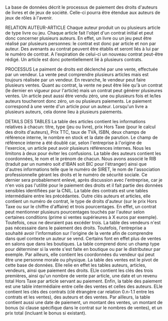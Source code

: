 La base de données décrit le processus de paiement des droits d'auteurs de livres et de jeux de société. Celle-ci pourra être étendue aux auteurs de jeux de rôles à l'avenir.

RELATION AUTEUR-ARTICLE
Chaque auteur produit un ou plusieurs article de type livre ou jeu. Chaque article fait l'objet d'un contrat initial et peut donc concerner plusieurs auteurs. En effet, un livre ou un jeu peut être réalisé par plusieurs personnes: le contrat est donc par article et non par auteur.
Des avenants au contrat peuvent être établis et seront liés à lui par le numéro de contrat. A l'expiration de celui-ci un nouveau contrat peut-être rédigé. Un article est donc potentiellement lié à plusieurs contrats.

PROCESSUS
Le paiment de droits est déclenché par une vente, effectuée par un vendeur. La vente peut comprendre plusieurs articles mais est toujours réalisée par un vendeur. En revanche, le vendeur peut faire plusieurs ventes. Quant au contrat, la vente ne peut être liée qu'à un contrat (le dernier en vigueur pour l'article) mais un contrat peut générer plusieures ventes.
Un article peut aussi être vendu zéro, une ou plusieurs fois et le/les auteurs toucheront donc zéro, un ou plusieurs paiements.
Le paiement correspond à une vente d'un article pour un auteur. Lorsqu'un livre a plusieurs auteurs, cela donne lieu à plusieurs paiements.

DETAILS DES TABLES
La table des articles contient les informations relatives à chacun: titre, type (jeu ou livre), prix Hors Taxe (pour le calcul des droits d'auteurs), Prix TTC, taux de TVA, ISBN, deux champs de référence interne, le nombre en stock et la date de parution. Le champ de référence interne a été doublé car, selon l'entreprise à l'origine de l'exercice, un article peut avoir plusieurs références internes. Nous les limitons à deux pour éviter les confusions. 
La table des auteurs contient les coordonnées, le nom et le prénom de chacun. Nous avons associé le RIB (traduit par un numéro soit d'IBAN soit BIC pour l'étranger) ainsi que d'autres informations telle que le numéro de SIRET, le nom de l'association professionnelle gérant les droits et le numéro de sécurité sociale. Ce dernier sera probablement enlevé, après discussion avec l'entreprise, car je n'en vois pas l'utilité pour le paiement des droits et il fait partie des données sensibles identifiées par la CNIL.
La table des contrats est une tables intermédiaire entre les précédantes. Outre clés auteurs et articles, elle contient un numéro de contrat, le type de droits d'auteur (sur le prix Hors Taxe ou sur le chiffre d'affaire) et trois pourcentages. En effet, un contrat peut mentionner plusieurs pourcentages touchés par l'auteur selon certaines conditions (prime si ventes supérieures à X euros par exemple). Toutefois, ceux ne devraient pas excéder trois.
La table des vendeurs n'est pas nécessaire dans le paiement des droits. Toutefois, l'entreprise a souhaité avoir l'information sur l'origine de la vente afin de comprendre dans quel contexte un auteur se vend. Certains font en effet plus de ventes en salons que dans les boutiques. La table comprend donc un champ type pour déterminer si la vente s'est faite en boutique ou par le distributeur par exemple. Par ailleurs, elle contient les coordonnées du vendeur qui peut être une personne morale ou physique.
La table des ventes est le pivot de cette base de données. Elle relie en effet les tables auteurs, articles, vendeurs, ainsi que paiement des droits. ELle contient les clés des trois premières, ainsi qu'un nombre de vente par article, une date et un revenu total Hors Taxe par article servant au paiement.
Enfin, la table des paiement est une table intermédiaire entre celle des ventes et celles des auteurs. ELle contient les clés des contrats (clé étrangère car relation 0.n-1.1 entre les contrats et les ventes), des auteurs et des ventes. Par ailleurs, la table contient aussi une date de paiement, un montant des ventes, un montant de bonus (si clause spécifique dans le contrat sur le nombres de ventes), et un prix total (incluant le bonus si existant).
